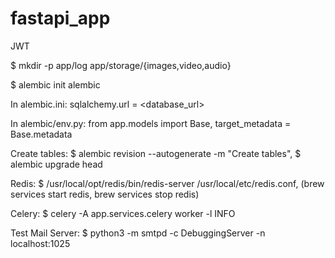 # fastapi_app

JWT

$ mkdir -p app/log app/storage/{images,video,audio}

$ alembic init alembic

In alembic.ini:
sqlalchemy.url = <database_url>

In alembic/env.py:
from app.models import Base,
target_metadata = Base.metadata

Create tables:
$ alembic revision --autogenerate -m "Create tables",
$ alembic upgrade head

Redis:
$ /usr/local/opt/redis/bin/redis-server /usr/local/etc/redis.conf,
(brew services start redis, brew services stop redis)

Celery:
$ celery -A app.services.celery worker -l INFO

Test Mail Server:
$ python3 -m smtpd -c DebuggingServer -n localhost:1025


